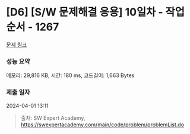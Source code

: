 # [D6] [S/W 문제해결 응용] 10일차 - 작업순서 - 1267 

[문제 링크](https://swexpertacademy.com/main/code/problem/problemDetail.do?contestProbId=AV18TrIqIwUCFAZN) 

### 성능 요약

메모리: 29,816 KB, 시간: 180 ms, 코드길이: 1,663 Bytes

### 제출 일자

2024-04-01 13:11



> 출처: SW Expert Academy, https://swexpertacademy.com/main/code/problem/problemList.do